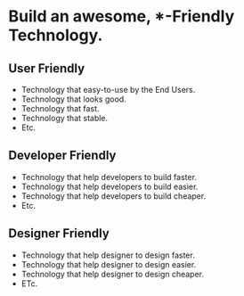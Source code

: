 # Build an awesome, *-Friendly Technology.

## User Friendly
* Technology that easy-to-use by the End Users.
* Technology that looks good.
* Technology that fast.
* Technology that stable.
* Etc.

## Developer Friendly
* Technology that help developers to build faster.
* Technology that help developers to build easier.
* Technology that help developers to build cheaper.
* Etc.

## Designer Friendly
* Technology that help designer to design faster.
* Technology that help designer to design easier.
* Technology that help designer to design cheaper.
* ETc.

